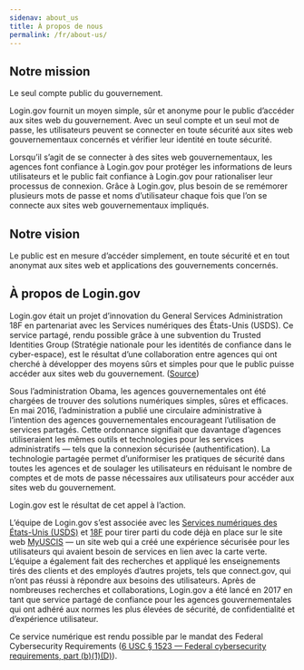 ```yaml
---
sidenav: about_us
title: À propos de nous
permalink: /fr/about-us/
---
```

## Notre mission

Le seul compte public du gouvernement.

Login.gov fournit un moyen simple, sûr et anonyme pour le public d’accéder aux sites web du gouvernement. Avec un seul compte et un seul mot de passe, les utilisateurs peuvent se connecter en toute sécurité aux sites web gouvernementaux concernés et vérifier leur identité en toute sécurité. 

Lorsqu’il s’agit de se connecter à des sites web gouvernementaux, les agences font confiance à Login.gov pour protéger les informations de leurs utilisateurs et le public fait confiance à Login.gov pour rationaliser leur processus de connexion. Grâce à Login.gov, plus besoin de se remémorer plusieurs mots de passe et noms d’utilisateur chaque fois que l’on se connecte aux sites web gouvernementaux impliqués.

## Notre vision

Le public est en mesure d’accéder simplement, en toute sécurité et en tout anonymat aux sites web et applications des gouvernements concernés.

## À propos de Login.gov 

Login.gov était un projet d’innovation du General Services Administration 18F en partenariat avec les Services numériques des États-Unis (USDS). Ce service partagé, rendu possible grâce à une subvention du Trusted Identities Group (Stratégie nationale pour les identités de confiance dans le cyber-espace), est le résultat d’une collaboration entre agences qui ont cherché à développer des moyens sûrs et simples pour que le public puisse accéder aux sites web du gouvernement. ([Source](https://fcw.com/digital-government/2017/01/logingov-moving-ahead/228515/))

Sous l’administration Obama, les agences gouvernementales ont été chargées de trouver des solutions numériques simples, sûres et efficaces. En mai 2016, l’administration a publié une circulaire administrative à l’intention des agences gouvernementales encourageant l’utilisation de services partagés. Cette ordonnance signifiait que davantage d’agences utiliseraient les mêmes outils et technologies pour les services administratifs — tels que la connexion sécurisée (authentification). La technologie partagée permet d’uniformiser les pratiques de sécurité dans toutes les agences et de soulager les utilisateurs en réduisant le nombre de comptes et de mots de passe nécessaires aux utilisateurs pour accéder aux sites web du gouvernement.

Login.gov est le résultat de cet appel à l’action.

L’équipe de Login.gov s’est associée avec les [Services numériques des États-Unis (USDS)](https://www.usds.gov/) et [18F](https://18f.gsa.gov/) pour tirer parti du code déjà en place sur le site web [MyUSCIS](https://my.uscis.gov/) — un site web qui a créé une expérience sécurisée pour les utilisateurs qui avaient besoin de services en lien avec la carte verte. L’équipe a également fait des recherches et appliqué les enseignements tirés des clients et des employés d’autres projets, tels que connect.gov, qui n’ont pas réussi à répondre aux besoins des utilisateurs. Après de nombreuses recherches et collaborations, Login.gov a été lancé en 2017 en tant que service partagé de confiance pour les agences gouvernementales qui ont adhéré aux normes les plus élevées de sécurité, de confidentialité et d’expérience utilisateur.

Ce service numérique est rendu possible par le mandat des Federal Cybersecurity Requirements ([6 USC § 1523 — Federal cybersecurity requirements, part (b)(1)(D)](https://uscode.house.gov/view.xhtml?req=6+USC+1523:+Federal+cybersecurity+requirements)).
